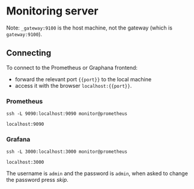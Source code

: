 # Monitoring server

Note: ```_gateway:9100``` is the host machine, not the gateway (which is  ```gateway:9100```).

## Connecting

To connect to the Prometheus or Graphana frontend: 
- forward the relevant port ```{{port}}``` to the local machine
- access it with the browser ```localhost:{{port}}```.

### Prometheus

```
ssh -L 9090:localhost:9090 monitor@prometheus
```

```
localhost:9090
```

### Grafana

```
ssh -L 3000:localhost:3000 monitor@prometheus
```

```
localhost:3000
```

The username is ```admin``` and the password is ```admin```, when asked to change the password press *skip*.
